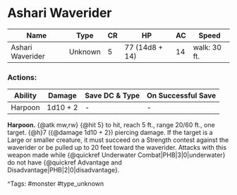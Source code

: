 # Ashari Waverider

| Name | Type | CR | HP | AC | Speed |
|------|------|----|----|----|-------|
| Ashari Waverider | Unknown | 5 | 77 (14d8 + 14) | 14 | walk: 30 ft. |

### Actions:

| Ability | Damage | Save DC & Type | On Successful Save |
|---------|--------|----------------|--------------------|
| Harpoon | 1d10 + 2 | - | - |


**Harpoon.** {@atk mw,rw} {@hit 5} to hit, reach 5 ft., range 20/60 ft., one target. {@h}7 ({@damage 1d10 + 2}) piercing damage. If the target is a Large or smaller creature, it must succeed on a Strength contest against the waverider or be pulled up to 20 feet toward the waverider. Attacks with this weapon made while {@quickref Underwater Combat|PHB|3|0|underwater} do not have {@quickref Advantage and Disadvantage|PHB|2|0|disadvantage}.

^Tags: #monster #type_unknown